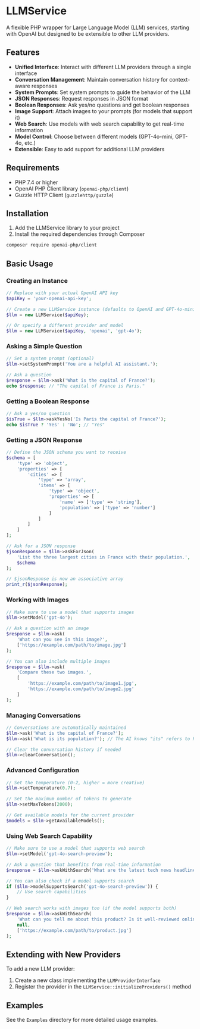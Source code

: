 # LLMService

A flexible PHP wrapper for Large Language Model (LLM) services, starting with OpenAI but designed to be extensible to other LLM providers.

## Features

- **Unified Interface**: Interact with different LLM providers through a single interface
- **Conversation Management**: Maintain conversation history for context-aware responses
- **System Prompts**: Set system prompts to guide the behavior of the LLM
- **JSON Responses**: Request responses in JSON format
- **Boolean Responses**: Ask yes/no questions and get boolean responses
- **Image Support**: Attach images to your prompts (for models that support it)
- **Web Search**: Use models with web search capability to get real-time information
- **Model Control**: Choose between different models (GPT-4o-mini, GPT-4o, etc.)
- **Extensible**: Easy to add support for additional LLM providers

## Requirements

- PHP 7.4 or higher
- OpenAI PHP Client library (`openai-php/client`)
- Guzzle HTTP Client (`guzzlehttp/guzzle`)

## Installation

1. Add the LLMService library to your project
2. Install the required dependencies through Composer

```bash
composer require openai-php/client
```

## Basic Usage

### Creating an Instance

```php
// Replace with your actual OpenAI API key
$apiKey = 'your-openai-api-key';

// Create a new LLMService instance (defaults to OpenAI and GPT-4o-mini)
$llm = new LLMService($apiKey);

// Or specify a different provider and model
$llm = new LLMService($apiKey, 'openai', 'gpt-4o');
```

### Asking a Simple Question

```php
// Set a system prompt (optional)
$llm->setSystemPrompt('You are a helpful AI assistant.');

// Ask a question
$response = $llm->ask('What is the capital of France?');
echo $response; // "The capital of France is Paris."
```

### Getting a Boolean Response

```php
// Ask a yes/no question
$isTrue = $llm->askYesNo('Is Paris the capital of France?');
echo $isTrue ? 'Yes' : 'No'; // "Yes"
```

### Getting a JSON Response

```php
// Define the JSON schema you want to receive
$schema = [
    'type' => 'object',
    'properties' => [
        'cities' => [
            'type' => 'array',
            'items' => [
                'type' => 'object',
                'properties' => [
                    'name' => ['type' => 'string'],
                    'population' => ['type' => 'number']
                ]
            ]
        ]
    ]
];

// Ask for a JSON response
$jsonResponse = $llm->askForJson(
    'List the three largest cities in France with their population.',
    $schema
);

// $jsonResponse is now an associative array
print_r($jsonResponse);
```

### Working with Images

```php
// Make sure to use a model that supports images
$llm->setModel('gpt-4o');

// Ask a question with an image
$response = $llm->ask(
    'What can you see in this image?',
    ['https://example.com/path/to/image.jpg']
);

// You can also include multiple images
$response = $llm->ask(
    'Compare these two images.',
    [
        'https://example.com/path/to/image1.jpg',
        'https://example.com/path/to/image2.jpg'
    ]
);
```

### Managing Conversations

```php
// Conversations are automatically maintained
$llm->ask('What is the capital of France?');
$llm->ask('What is its population?'); // The AI knows "its" refers to Paris

// Clear the conversation history if needed
$llm->clearConversation();
```

### Advanced Configuration

```php
// Set the temperature (0-2, higher = more creative)
$llm->setTemperature(0.7);

// Set the maximum number of tokens to generate
$llm->setMaxTokens(2000);

// Get available models for the current provider
$models = $llm->getAvailableModels();
```

### Using Web Search Capability

```php
// Make sure to use a model that supports web search
$llm->setModel('gpt-4o-search-preview');

// Ask a question that benefits from real-time information
$response = $llm->askWithSearch('What are the latest tech news headlines?');

// You can also check if a model supports search
if ($llm->modelSupportsSearch('gpt-4o-search-preview')) {
    // Use search capabilities
}

// Web search works with images too (if the model supports both)
$response = $llm->askWithSearch(
    'What can you tell me about this product? Is it well-reviewed online?',
    null,
    ['https://example.com/path/to/product.jpg']
);
```

## Extending with New Providers

To add a new LLM provider:

1. Create a new class implementing the `LLMProviderInterface`
2. Register the provider in the `LLMService::initializeProviders()` method

## Examples

See the `Examples` directory for more detailed usage examples. 